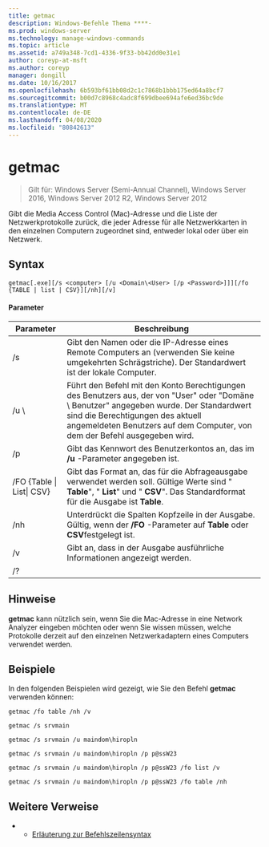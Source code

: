 ```yaml
---
title: getmac
description: Windows-Befehle Thema ****-
ms.prod: windows-server
ms.technology: manage-windows-commands
ms.topic: article
ms.assetid: a749a348-7cd1-4336-9f33-bb42dd0e31e1
author: coreyp-at-msft
ms.author: coreyp
manager: dongill
ms.date: 10/16/2017
ms.openlocfilehash: 6b593bf61bb08d2c1c7868b1bbb175ed64a8bcf7
ms.sourcegitcommit: b00d7c8968c4adc8f699dbee694afe6ed36bc9de
ms.translationtype: MT
ms.contentlocale: de-DE
ms.lasthandoff: 04/08/2020
ms.locfileid: "80842613"
---
```

# <a name="getmac"></a>getmac

>Gilt für: Windows Server (Semi-Annual Channel), Windows Server 2016, Windows Server 2012 R2, Windows Server 2012

Gibt die Media Access Control (Mac)-Adresse und die Liste der Netzwerkprotokolle zurück, die jeder Adresse für alle Netzwerkkarten in den einzelnen Computern zugeordnet sind, entweder lokal oder über ein Netzwerk. 
## <a name="syntax"></a>Syntax
```
getmac[.exe][/s <computer> [/u <Domain\<User> [/p <Password>]]][/fo {TABLE | list | CSV}][/nh][/v]
```
#### <a name="parameters"></a>Parameter

|             Parameter              |                                                                                          Beschreibung                                                                                          |
|------------------------------------|-----------------------------------------------------------------------------------------------------------------------------------------------------------------------------------------------|
|           /s <computer>            |                                      Gibt den Namen oder die IP-Adresse eines Remote Computers an (verwenden Sie keine umgekehrten Schrägstriche). Der Standardwert ist der lokale Computer.                                       |
|        /u <Domain>\\<User>         | Führt den Befehl mit den Konto Berechtigungen des Benutzers aus, der von "User" oder "Domäne \ Benutzer" angegeben wurde. Der Standardwert sind die Berechtigungen des aktuell angemeldeten Benutzers auf dem Computer, von dem der Befehl ausgegeben wird. |
|           /p <Password>            |                                                     Gibt das Kennwort des Benutzerkontos an, das im **/u** -Parameter angegeben ist.                                                     |
| /FO {Table &#124; List&#124; CSV} |                       Gibt das Format an, das für die Abfrageausgabe verwendet werden soll. Gültige Werte sind " **Table**", " **List**" und " **CSV**". Das Standardformat für die Ausgabe ist **Table**.                        |
|                /nh                 |                                             Unterdrückt die Spalten Kopfzeile in der Ausgabe. Gültig, wenn der **/FO** -Parameter auf **Table** oder **CSV**festgelegt ist.                                              |
|                 /v                 |                                                                    Gibt an, dass in der Ausgabe ausführliche Informationen angezeigt werden.                                                                     |
|                 /?                 |                                                                                                                                                                                               |

## <a name="remarks"></a>Hinweise
**getmac** kann nützlich sein, wenn Sie die Mac-Adresse in eine Network Analyzer eingeben möchten oder wenn Sie wissen müssen, welche Protokolle derzeit auf den einzelnen Netzwerkadaptern eines Computers verwendet werden.
## <a name="examples"></a><a name=BKMK_Examples></a>Beispiele
In den folgenden Beispielen wird gezeigt, wie Sie den Befehl **getmac** verwenden können:
```
getmac /fo table /nh /v
```
```
getmac /s srvmain
```
```
getmac /s srvmain /u maindom\hiropln
```
```
getmac /s srvmain /u maindom\hiropln /p p@ssW23
```
```
getmac /s srvmain /u maindom\hiropln /p p@ssW23 /fo list /v
```
```
getmac /s srvmain /u maindom\hiropln /p p@ssW23 /fo table /nh
```
## <a name="additional-references"></a>Weitere Verweise
-   - [Erläuterung zur Befehlszeilensyntax](command-line-syntax-key.md)
